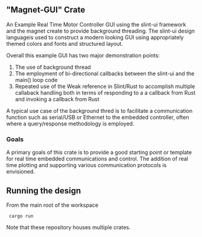 ## "Magnet-GUI" Crate

An Example Real Time Motor Controller GUI using the slint-ui framework and the magnet create to provide
background threading. The slint-ui design languageis used to construct a modern looking 
GUI using appropriately themed colors and fonts and structured layout. 

Overall this example GUI has two major demonstration points:
1. The use of background thread
2. The employment of bi-directional callbacks between
   the slint-ui and the main() loop code
3. Repeated use of the Weak reference in Slint/Rust to accomplish 
   multiple callaback handling both in terms of responding to a
   a callback from Rust and invoking a callback from Rust


A typical use case of the background thred is to facilitate a communication function such as serial/USB or Ethernet to the embedded controller, often where a query/response methodology is employed. 


### Goals

A primary goals of this crate is to provide a good starting point or template for real time embedded
communications and control. The addition of real time plotting and supporting various communication protocols is envisioned. 


## Running the design

From the main root of the workspace
```shell
 cargo run 
```
Note that these repository houses multiple crates. 

